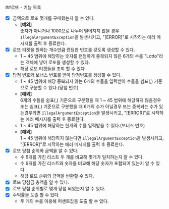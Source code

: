 ##로또 - 기능 목록
- [x] 금액으로 로또 몇개를 구매했는지 알 수 있다.
  - __[예외]__</br>
  숫자가 아니거나 1000으로 나누어 떨어지지 않을 경우 `IllegalArgumentException`을 발생시키고, "[ERROR]"로 시작하는 에러 메시지를 출력 후 종료한다.
- [x] 로또 티켓을 원하는 개수만큼 랜덤한 번호를 갖도록 생성할 수 있다.  
  - 1 ~ 45 범위에 해당하는 숫자를 랜덤하게 중복되지 않은 6개의 수를 "Lotto"라는 객체에 넣어 로또를 생성할 수 있다.
  - 해당 로또 티켓들을 조회 할 수 있다.
- [x] 당첨 번호와 보너스 번호를 받아 당첨번호를 생성할 수 있다.
    - 1 ~ 45 범위에 해당 중복되지 않는 6개의 수들을 입력받아 수들을 쉼표(,) 기준으로 구분할 수 있다.(당첨 번호)
    - __[예외]__</br>
      6개의 수들을 쉼표(,) 기준으로 구분했을 때 1 ~ 45 범위에 해당하지 않을경우 또는 쉼표(,) 기준으로 구분했을 때 6개의 수가 아닐경우 또는 중복되는 수가 있는경우라면 `IllegalArgumentException`을 발생시키고, "[ERROR]"로 시작하는 에러 메시지를 출력 후 종료한다.
    - 1 ~ 45 범위에 해당하는 한개의 수를 입력받을 수 있다.(보너스 번호)
    - __[예외]__ </br>
      1 ~ 45 범위에 해당하지 않는다면 `IllegalArgumentException`을 발생시키고, "[ERROR]"로 시작하는 에러 메시지를 출력 후 종료한다.
- [x] 로또 당첨 순위와 금액을 알 수 있다.
    - 수 6개를 가진 리스트 두 개를 비교해 몇개가 일치하는지 알 수 있다.
    - 수 6개를 가진 리스트와 숫자를 비교해 해당 숫자가 포함되어 있는지 알 수 있다.
    - 해당 로또 순위의 금액을 반환할 수 있다.
- [x] 로또 당첨금 총액을 알 수 있다.
- [x] 로또 당첨 순위별로 몇개 당첨 되었는지 알 수 있다.
- [x] 수익률을 도출 할 수 있다.
    - 두 개의 수를 이용해 퍼센트값을 도출 할 수 있다.
